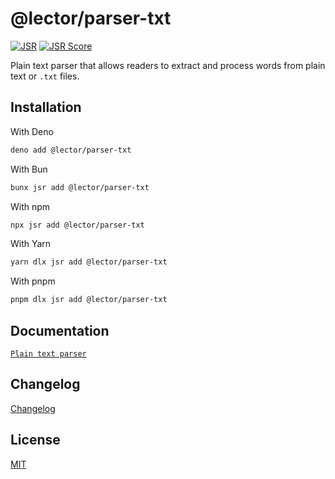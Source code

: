 # @lector/parser-txt

[![JSR](https://jsr.io/badges/@lector/parser-txt)](https://jsr.io/@lector/parser-txt)
[![JSR Score](https://jsr.io/badges/@lector/parser-txt/score)](https://jsr.io/@lector/parser-txt)

Plain text parser that allows readers to extract and process words from plain
text or `.txt` files.

## Installation

With Deno

```sh
deno add @lector/parser-txt
```

With Bun

```sh
bunx jsr add @lector/parser-txt
```

With npm

```sh
npx jsr add @lector/parser-txt
```

With Yarn

```sh
yarn dlx jsr add @lector/parser-txt
```

With pnpm

```sh
pnpm dlx jsr add @lector/parser-txt
```

## Documentation

[`Plain text parser`](https://lector.pages.dev/docs/primitives)

## Changelog

[Changelog](CHANGELOG.md)

## License

[MIT](../../LICENSE)

